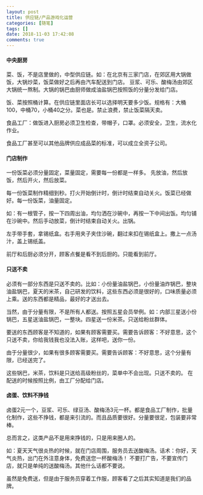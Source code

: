 ```yaml
---
layout: post
title: 供应链/产品游戏化运营
categories: [随笔]
tags: []
date: 2018-11-03 17:42:08
comments: true
---
```


#### 中央厨房

菜、饭，不是店里做的，中型供应链。如：在北京有三家门店，在郊区用大锅做饭，大锅炒菜，饭菜做好之后再由汽车配送到门店。
豆浆、可乐、酸梅汤由郊区大锅统一熬制。大锅的锅巴由厨师做成油盐锅巴按照饭的分量分发给门店。

饭、菜按照桶计算。在供应链里面店长可以选择明天要多少饭。规格有：大桶100，中桶70，小桶40之分。菜也是。禁止浪费，禁止饭菜隔天卖。

食品工厂：做饭进入厨房必须卫生检查，带帽子，口罩。必须安全，卫生，流水化作业。

食品工厂甚至可以其他品牌供应成品菜的标准，可以成立全资子公司。

#### 门店制作

一份饭菜必须分量固定，菜量固定，需要每一份都是一样多。
先放油，然后放饭，然后开火，然后放菜。

每一份饭菜制作精细到秒。打火开始倒计时，倒计时结束自动关火。饭菜已经做好。每一份饭菜，油量固定。

如：有一根管子，按一下四周出油，均匀洒在沙碗中，再按一下中间出饭。均匀铺在沙碗中。然后手动放菜，倒计时结束自动关火。出锅。

左手带手套，拿锡纸盒。右手用夹子夹住沙碗，翻过来扣在锡纸盒上。撒上一点汤汁，盖上锡纸盖。

前厅和后厨必须分开，顾客点餐是看不到后厨的。只能看到前厅。

#### 只送不卖

必须有一部分东西是只送不卖的。比如：小份量油盐锅巴，小份量油炸锅巴，整块油盐锅巴，夏天的米茶，自己研发的饮料，这些东西必须是很好的，口味质量必须上乘。送的东西都是精品，最好的才送出去。

当然，由于分量有限，不是所有人都送。按照五星会员举例。如：内部三星送小份锅巴，五星送油盐锅巴，一整块。四星送一份米茶。只送给粉丝群体。

要送的东西顾客是不知道的，如果有顾客需要买。需要告诉顾客：不好意思，这个只送不卖，你给我钱我也没法入账，这样吧，送你一份。

由于分量很少，如果有很多顾客需要买。需要告诉顾客：不好意思，这个分量有限，已经送完了。

这些锅巴，米茶，饮料是只送给高级粉丝的，菜单中不会出现。只送不卖的。
在配送的时候按照比例，由工厂分配给门店。

#### 卤蛋、饮料不挣钱

卤蛋2元一个，豆浆、可乐、绿豆汤、酸梅汤3元一杯。都是食品工厂制作，批量化制作，这些不挣钱，都是来引流的。而且品质要很好。分量要很足，包装要非常棒。

总而言之，这类产品不是用来挣钱的，只是用来圈人的。

如：夏天天气很炎热的时候，就在门店周围，服务员去送酸梅汤。话术：你好，天气炎热，出门在外注意身体，免费送您一杯酸梅汤！
不要打广告，不要宣传门店，就只是单纯的送酸梅汤。其他什么话都不要说。

虽然是免费送，但是由于服务员穿着工作服，顾客看了之后其实知道是我们的品牌。




